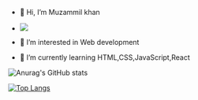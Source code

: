 - 👋 Hi, I’m Muzammil khan
- ![](https://komarev.com/ghpvc/?username=Muzammil-khan710)

- 👀 I’m interested in Web development
- 🌱 I’m currently learning HTML,CSS,JavaScript,React
<!---
muzzk/muzzk is a ✨ special ✨ repository because its `README.md` (this file) appears on your GitHub profile.
You can click the Preview link to take a look at your changes.
--->

![Anurag's GitHub stats](https://github-readme-stats.vercel.app/api?username=Muzammil-khan710&show_icons=true)

[![Top Langs](https://github-readme-stats.vercel.app/api/top-langs/?username=Muzammil-khan710&layout=compact)](https://github.com/anuraghazra/github-readme-stats)


